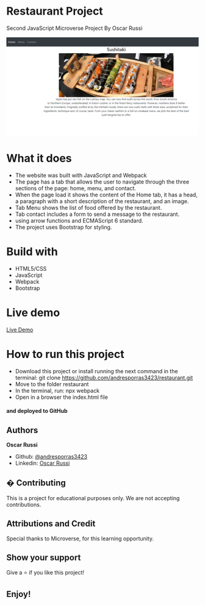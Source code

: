 # Restaurant Project

Second JavaScript Microverse Project By Oscar Russi

![screenshot](./restaurant-screenshot.png)


# What it does

- The website was built with JavaScript and Webpack
- The page has a tab that allows the user to navigate through the three sections of the page: home, menu, and contact.
- When the page load it shows the content of the Home tab, it has a head, a paragraph with a short description of the restaurant, and an image.
- Tab Menu shows the list of food offered by the restaurant.
- Tab contact includes a form to send a message to the restaurant.
- using arrow functions and ECMAScript 6 standard.
- The project uses Bootstrap for styling.


# Build with

- HTML5/CSS
- JavaScript
- Webpack
- Bootstrap

# Live demo

[Live Demo](https://andresporras3423.github.io/restaurant/dist/index.html)

# How to run this project

- Download this project or install running the next command in the terminal: git clone https://github.com/andresporras3423/restaurant.git
- Move to the folder restaurant
- In the terminal, run: npx webpack
- Open in a browser the index.html file

#### and deployed to GitHub

## Authors

**Oscar Russi**
- Github: [@andresporras3423](https://github.com/andresporras3423/)
- Linkedin: [Oscar Russi](https://www.linkedin.com/in/oscar-andres-russi-porras)

## � Contributing

This is a project for educational purposes only. We are not accepting contributions.

## Attributions and Credit

Special thanks to Microverse, for this learning opportunity. 

## Show your support

Give a ⭐️ if you like this project!

## Enjoy!
